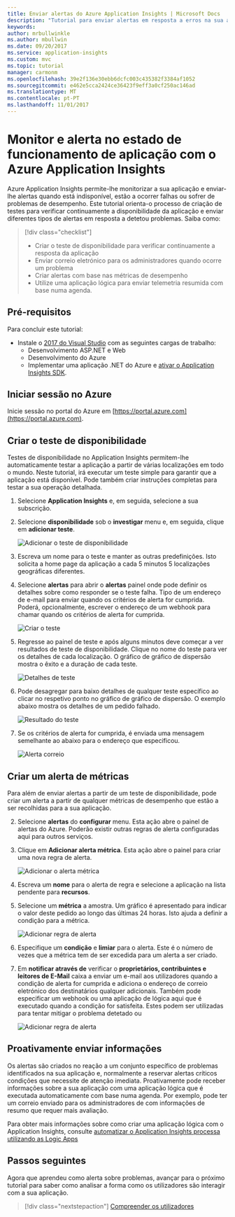 ```yaml
---
title: Enviar alertas do Azure Application Insights | Microsoft Docs
description: "Tutorial para enviar alertas em resposta a erros na sua aplicação com o Azure Application Insights."
keywords: 
author: mrbullwinkle
ms.author: mbullwin
ms.date: 09/20/2017
ms.service: application-insights
ms.custom: mvc
ms.topic: tutorial
manager: carmonm
ms.openlocfilehash: 39e2f136e30ebb6dcfc003c435382f3384af1052
ms.sourcegitcommit: e462e5cca2424ce36423f9eff3a0cf250ac146ad
ms.translationtype: MT
ms.contentlocale: pt-PT
ms.lasthandoff: 11/01/2017
---
```

# <a name="monitor-and-alert-on-application-health-with-azure-application-insights"></a>Monitor e alerta no estado de funcionamento de aplicação com o Azure Application Insights

Azure Application Insights permite-lhe monitorizar a sua aplicação e enviar-lhe alertas quando está indisponível, estão a ocorrer falhas ou sofrer de problemas de desempenho.  Este tutorial orienta-o processo de criação de testes para verificar continuamente a disponibilidade da aplicação e enviar diferentes tipos de alertas em resposta a detetou problemas.  Saiba como:

> [!div class="checklist"]
> * Criar o teste de disponibilidade para verificar continuamente a resposta da aplicação
> * Enviar correio eletrónico para os administradores quando ocorre um problema
> * Criar alertas com base nas métricas de desempenho 
> * Utilize uma aplicação lógica para enviar telemetria resumida com base numa agenda.


## <a name="prerequisites"></a>Pré-requisitos

Para concluir este tutorial:

- Instale o [2017 do Visual Studio](https://www.visualstudio.com/downloads/) com as seguintes cargas de trabalho:
    - Desenvolvimento ASP.NET e Web
    - Desenvolvimento do Azure
    - Implementar uma aplicação .NET do Azure e [ativar o Application Insights SDK](app-insights-asp-net.md). 


## <a name="log-in-to-azure"></a>Iniciar sessão no Azure
Inicie sessão no portal do Azure em [https://portal.azure.com](https://portal.azure.com).

## <a name="create-availability-test"></a>Criar o teste de disponibilidade
Testes de disponibilidade no Application Insights permitem-lhe automaticamente testar a aplicação a partir de várias localizações em todo o mundo.   Neste tutorial, irá executar um teste simple para garantir que a aplicação está disponível.  Pode também criar instruções completas para testar a sua operação detalhada. 

1. Selecione **Application Insights** e, em seguida, selecione a sua subscrição.  
1. Selecione **disponibilidade** sob o **investigar** menu e, em seguida, clique em **adicionar teste**.
 
    ![Adicionar o teste de disponibilidade](media/app-insights-tutorial-alert/add-test.png)

2. Escreva um nome para o teste e manter as outras predefinições.  Isto solicita a home page da aplicação a cada 5 minutos 5 localizações geográficas diferentes. 
3. Selecione **alertas** para abrir o **alertas** painel onde pode definir os detalhes sobre como responder se o teste falha. Tipo de um endereço de e-mail para enviar quando os critérios de alerta for cumprida.  Poderá, opcionalmente, escrever o endereço de um webhook para chamar quando os critérios de alerta for cumprida.

    ![Criar o teste](media/app-insights-tutorial-alert/create-test.png)
 
4. Regresse ao painel de teste e após alguns minutos deve começar a ver resultados de teste de disponibilidade.  Clique no nome do teste para ver os detalhes de cada localização.  O gráfico de gráfico de dispersão mostra o êxito e a duração de cada teste.

    ![Detalhes de teste](media/app-insights-tutorial-alert/test-details.png)

5.  Pode desagregar para baixo detalhes de qualquer teste específico ao clicar no respetivo ponto no gráfico de gráfico de dispersão.  O exemplo abaixo mostra os detalhes de um pedido falhado.

    ![Resultado do teste](media/app-insights-tutorial-alert/test-result.png)
  
6. Se os critérios de alerta for cumprida, é enviada uma mensagem semelhante ao abaixo para o endereço que especificou.

    ![Alerta correio](media/app-insights-tutorial-alert/alert-mail.png)


## <a name="create-an-alert-from-metrics"></a>Criar um alerta de métricas
Para além de enviar alertas a partir de um teste de disponibilidade, pode criar um alerta a partir de qualquer métricas de desempenho que estão a ser recolhidas para a sua aplicação.

2. Selecione **alertas** do **configurar** menu.  Esta ação abre o painel de alertas do Azure.  Poderão existir outras regras de alerta configuradas aqui para outros serviços.
3. Clique em **Adicionar alerta métrica**.  Esta ação abre o painel para criar uma nova regra de alerta.

    ![Adicionar o alerta métrica](media/app-insights-tutorial-alert/add-metric-alert.png)

4. Escreva um **nome** para o alerta de regra e selecione a aplicação na lista pendente para **recursos**.
5. Selecione um **métrica** a amostra.  Um gráfico é apresentado para indicar o valor deste pedido ao longo das últimas 24 horas.  Isto ajuda a definir a condição para a métrica.

    ![Adicionar regra de alerta](media/app-insights-tutorial-alert/add-alert-01.png)

6. Especifique um **condição** e **limiar** para o alerta. Este é o número de vezes que a métrica tem de ser excedida para um alerta a ser criado. 
6. Em **notificar através de** verificar o **proprietários, contribuintes e leitores de E-Mail** caixa a enviar um e-mail aos utilizadores quando a condição de alerta for cumprida e adiciona o endereço de correio eletrónico dos destinatários qualquer adicionais.  Também pode especificar um webhook ou uma aplicação de lógica aqui que é executado quando a condição for satisfeita.  Estes podem ser utilizadas para tentar mitigar o problema detetado ou 

    ![Adicionar regra de alerta](media/app-insights-tutorial-alert/add-alert-02.png)


## <a name="proactively-send-information"></a>Proativamente enviar informações
Os alertas são criados no reação a um conjunto específico de problemas identificados na sua aplicação e, normalmente a reservar alertas críticos condições que necessite de atenção imediata.  Proativamente pode receber informações sobre a sua aplicação com uma aplicação lógica que é executada automaticamente com base numa agenda.  Por exemplo, pode ter um correio enviado para os administradores de com informações de resumo que requer mais avaliação.

Para obter mais informações sobre como criar uma aplicação lógica com o Application Insights, consulte [automatizar o Application Insights processa utilizando as Logic Apps](automate-with-logic-apps.md)

## <a name="next-steps"></a>Passos seguintes
Agora que aprendeu como alerta sobre problemas, avançar para o próximo tutorial para saber como analisar a forma como os utilizadores são interagir com a sua aplicação.

> [!div class="nextstepaction"]
> [Compreender os utilizadores](app-insights-tutorial-users.md)